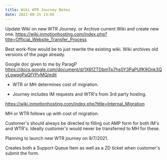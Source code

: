 ```yaml
---
title: Wiki WTR Journey Notes
date: 2021-08-25 13:05
---
```


Update Wiki on new WTR Journey.
or Archive current Wiki and create new one.
https://wiki.inmotionhosting.com/index.php?title=Official_Website_Transfer_Process

Best work-flow would be to just rewrite the existing wiki. Wiki archives old
versions of the page already.  

Google doc given to me by ParagP
https://docs.google.com/document/d/1X6fZTDbmTp7hs0Y3PaPUfK9Onk3QvLgwqgPaQfYPyMQ/edit

* WTR or MH determines cost of migration.

* Journey includes IM requests and WTR's from 3rd party hosting.

https://wiki.inmotionhosting.com/index.php?title=Internal_Migration

MH or WTR follows up with cost of migration. 

Customer's should always be directed to filling out AMP form for both IM's and
WTR's. Ideally customer's would never be transferred to MH for these. 

Planning to launch new WTR journey on 9/7/2021. 

Creates both a Support Queue Item as well as a ZD ticket when customer's submit
the form. 


